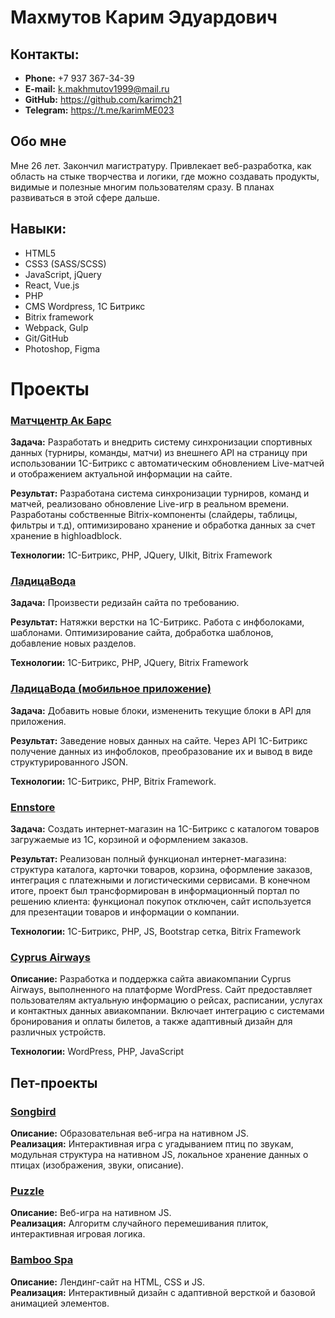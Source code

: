 # Махмутов Карим Эдуардович

## Контакты:

* **Phone:** +7 937 367-34-39
* **E-mail:** <k.makhmutov1999@mail.ru>
* **GitHub:** <https://github.com/karimch21>
* **Telegram:** <https://t.me/karimME023>

## Обо мне

Мне 26 лет. Закончил магистратуру. Привлекает веб-разработка, как область на стыке творчества и логики, где можно создавать продукты, видимые и полезные многим пользователям сразу. В планах развиваться в этой сфере дальше.


## Навыки:

* HTML5
* CSS3 (SASS/SCSS)
* JavaScript, jQuery
* React, Vue.js
* PHP
* CMS Wordpress, 1C Битрикс
* Bitrix framework
* Webpack, Gulp
* Git/GitHub
* Photoshop, Figma


# Проекты

### [Матчцентр Ак Барс](https://akbars.academy/matches/)
**Задача:** Разработать и внедрить систему синхронизации спортивных данных (турниры, команды, матчи) из внешнего API на страницу при использовании 1С-Битрикс с автоматическим обновлением Live-матчей и отображением актуальной информации на сайте.    

**Результат:** Разработана система синхронизации турниров, команд и матчей, реализовано обновление Live-игр в реальном времени. Разработаны собственные Bitrix-компоненты (слайдеры, таблицы, фильтры и т.д), оптимизировано хранение и обработка данных за счет хранение в highloadblock. 

**Технологии:** 1С-Битрикс, PHP, JQuery, UIkit, Bitrix Framework

### [ЛадицаВода](https://ladivoda.ru/)
**Задача:** Произвести редизайн сайта по требованию.    

**Результат:** Натяжки верстки на 1С-Битрикс. Работа с инфболоками, шаблонами. Оптимизирование сайта, добработка шаблонов, добавление новых разделов. 

**Технологии:** 1С-Битрикс, PHP, JQuery, Bitrix Framework

### [ЛадицаВода (мобильное приложение)](https://play.google.com/store/apps/details?id=imperium.im.raifa&hl=ru&gl=US)
**Задача:** Добавить новые блоки, измененить текущие блоки в API для приложения.  

**Результат:**  Заведение новых данных на сайте. Через API 1С-Битрикс получение данных из инфоблоков, преобразование их и вывод в виде структурированного JSON.

**Технологии:** 1С-Битрикс, PHP, Bitrix Framework.

### [Ennstore](https://ennstore.ru/)
**Задача:** Создать интернет-магазин на 1С-Битрикс с каталогом товаров загружаемые из 1С, корзиной и оформлением заказов. 

**Результат:**  Реализован полный функционал интернет-магазина: структура каталога, карточки товаров, корзина, оформление заказов, интеграция с платежными и логистическими сервисами. В конечном итоге, проект был трансформирован в информационный портал по решению клиента: функционал покупок отключен, сайт используется для презентации товаров и информации о компании.

**Технологии:** 1С-Битрикс, PHP, JS, Bootstrap сетка, Bitrix Framework

### [Cyprus Airways](https://cyprus-air.com.ru/)
**Описание:** Разработка и поддержка сайта авиакомпании Cyprus Airways, выполненного на платформе WordPress. Сайт предоставляет пользователям актуальную информацию о рейсах, расписании, услугах и контактных данных авиакомпании. Включает интеграцию с системами бронирования и оплаты билетов, а также адаптивный дизайн для различных устройств.

**Технологии:** WordPress, PHP, JavaScript

## Пет-проекты

### [Songbird](https://karimch21.github.io/songbird/songbird/)
**Описание:** Образовательная веб-игра на нативном JS.  
**Реализация:** Интерактивная игра с угадыванием птиц по звукам, модульная структура на нативном JS, локальное хранение данных о птицах (изображения, звуки, описание).  

### [Puzzle](https://karimch21.github.io/puzzle/puzzle/)
**Описание:** Веб-игра на нативном JS.  
**Реализация:** Алгоритм случайного перемешивания плиток, интерактивная игровая логика.  

### [Bamboo Spa](https://karimch21.github.io/Bamboo-spa/app/index.html)
**Описание:** Лендинг-сайт на HTML, CSS и JS.  
**Реализация:** Интерактивный дизайн с адаптивной версткой и базовой анимацией элементов.


